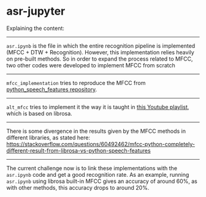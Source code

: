 # asr-jupyter
Explaining the content:

***
`asr.ipynb` is the file in which the entire recognition pipeline is implemented (MFCC + DTW + Recognition). However, this implementation relies heavily on pre-built methods. So in order to expand the process related to MFCC, two other codes were developed to implement MFCC from scratch
***
`mfcc_implementation` tries to reproduce the MFCC from [python_speech_features repository](https://github.com/jameslyons/python_speech_features).
***
`alt_mfcc` tries to implement it the way it is taught in [this Youtube playlist](https://youtube.com/playlist?list=PL-wATfeyAMNqIee7cH3q1bh4QJFAaeNv0), which is based on librosa.
***
There is some divergence in the results given by the MFCC methods in different libraries, as stated here: https://stackoverflow.com/questions/60492462/mfcc-python-completely-different-result-from-librosa-vs-python-speech-features
***
The current challenge now is to link these implementations with the `asr.ipynb` code and get a good recognition rate. As an example, running `asr.ipynb` using librosa built-in MFCC gives an accuracy of around 60%, as with other methods, this accuracy drops to around 20%.
